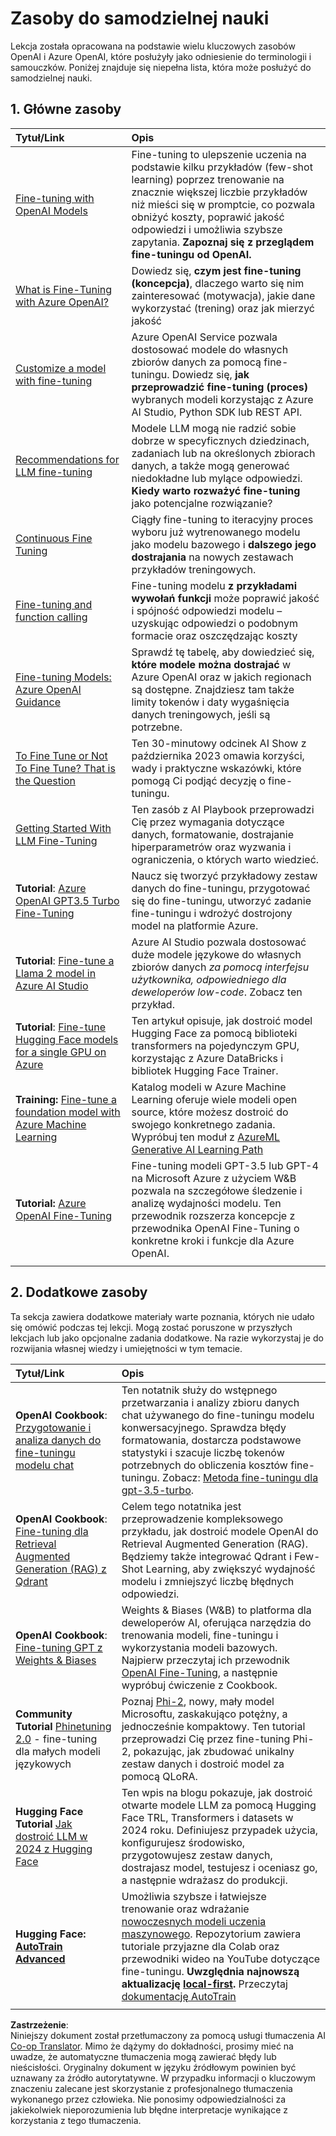 <!--
CO_OP_TRANSLATOR_METADATA:
{
  "original_hash": "c2f423d1402f71ca3869ec135bb77d16",
  "translation_date": "2025-07-09T18:01:22+00:00",
  "source_file": "18-fine-tuning/RESOURCES.md",
  "language_code": "pl"
}
-->
# Zasoby do samodzielnej nauki

Lekcja została opracowana na podstawie wielu kluczowych zasobów OpenAI i Azure OpenAI, które posłużyły jako odniesienie do terminologii i samouczków. Poniżej znajduje się niepełna lista, która może posłużyć do samodzielnej nauki.

## 1. Główne zasoby

| Tytuł/Link                                                                                                                                                                                                                 | Opis                                                                                                                                                                                                                                                                                                                                                                                        |
| :------------------------------------------------------------------------------------------------------------------------------------------------------------------------------------------------------------------------- | :------------------------------------------------------------------------------------------------------------------------------------------------------------------------------------------------------------------------------------------------------------------------------------------------------------------------------------------------------------------------------------------- |
| [Fine-tuning with OpenAI Models](https://platform.openai.com/docs/guides/fine-tuning?WT.mc_id=academic-105485-koreyst)                                                                                                     | Fine-tuning to ulepszenie uczenia na podstawie kilku przykładów (few-shot learning) poprzez trenowanie na znacznie większej liczbie przykładów niż mieści się w promptcie, co pozwala obniżyć koszty, poprawić jakość odpowiedzi i umożliwia szybsze zapytania. **Zapoznaj się z przeglądem fine-tuningu od OpenAI.**                                                                                 |
| [What is Fine-Tuning with Azure OpenAI?](https://learn.microsoft.com/azure/ai-services/openai/concepts/fine-tuning-considerations#what-is-fine-tuning-with-azure-openai?WT.mc_id=academic-105485-koreyst)                     | Dowiedz się, **czym jest fine-tuning (koncepcja)**, dlaczego warto się nim zainteresować (motywacja), jakie dane wykorzystać (trening) oraz jak mierzyć jakość                                                                                                                                                                                                                              |
| [Customize a model with fine-tuning](https://learn.microsoft.com/azure/ai-services/openai/how-to/fine-tuning?tabs=turbo%2Cpython&pivots=programming-language-studio#continuous-fine-tuning?WT.mc_id=academic-105485-koreyst) | Azure OpenAI Service pozwala dostosować modele do własnych zbiorów danych za pomocą fine-tuningu. Dowiedz się, **jak przeprowadzić fine-tuning (proces)** wybranych modeli korzystając z Azure AI Studio, Python SDK lub REST API.                                                                                                                                                          |
| [Recommendations for LLM fine-tuning](https://learn.microsoft.com/ai/playbook/technology-guidance/generative-ai/working-with-llms/fine-tuning-recommend?WT.mc_id=academic-105485-koreyst)                                  | Modele LLM mogą nie radzić sobie dobrze w specyficznych dziedzinach, zadaniach lub na określonych zbiorach danych, a także mogą generować niedokładne lub mylące odpowiedzi. **Kiedy warto rozważyć fine-tuning** jako potencjalne rozwiązanie?                                                                                                                                             |
| [Continuous Fine Tuning](https://learn.microsoft.com/azure/ai-services/openai/how-to/fine-tuning?tabs=turbo%2Cpython&pivots=programming-language-studio#continuous-fine-tuning?WT.mc_id=academic-105485-koreyst)             | Ciągły fine-tuning to iteracyjny proces wyboru już wytrenowanego modelu jako modelu bazowego i **dalszego jego dostrajania** na nowych zestawach przykładów treningowych.                                                                                                                                                                                                                     |
| [Fine-tuning and function calling](https://learn.microsoft.com/azure/ai-services/openai/how-to/fine-tuning-functions?WT.mc_id=academic-105485-koreyst)                                                                       | Fine-tuning modelu **z przykładami wywołań funkcji** może poprawić jakość i spójność odpowiedzi modelu – uzyskując odpowiedzi o podobnym formacie oraz oszczędzając koszty                                                                                                                                                                                                                     |
| [Fine-tuning Models: Azure OpenAI Guidance](https://learn.microsoft.com/azure/ai-services/openai/concepts/models#fine-tuning-models?WT.mc_id=academic-105485-koreyst)                                                        | Sprawdź tę tabelę, aby dowiedzieć się, **które modele można dostrajać** w Azure OpenAI oraz w jakich regionach są dostępne. Znajdziesz tam także limity tokenów i daty wygaśnięcia danych treningowych, jeśli są potrzebne.                                                                                                                                                                      |
| [To Fine Tune or Not To Fine Tune? That is the Question](https://learn.microsoft.com/shows/ai-show/to-fine-tune-or-not-fine-tune-that-is-the-question?WT.mc_id=academic-105485-koreyst)                                      | Ten 30-minutowy odcinek AI Show z października 2023 omawia korzyści, wady i praktyczne wskazówki, które pomogą Ci podjąć decyzję o fine-tuningu.                                                                                                                                                                                                                                            |
| [Getting Started With LLM Fine-Tuning](https://learn.microsoft.com/ai/playbook/technology-guidance/generative-ai/working-with-llms/fine-tuning-recommend?WT.mc_id=academic-105485-koreyst)                                   | Ten zasób z AI Playbook przeprowadzi Cię przez wymagania dotyczące danych, formatowanie, dostrajanie hiperparametrów oraz wyzwania i ograniczenia, o których warto wiedzieć.                                                                                                                                                                                                                   |
| **Tutorial**: [Azure OpenAI GPT3.5 Turbo Fine-Tuning](https://learn.microsoft.com/azure/ai-services/openai/tutorials/fine-tune?tabs=python%2Ccommand-line?WT.mc_id=academic-105485-koreyst)                                  | Naucz się tworzyć przykładowy zestaw danych do fine-tuningu, przygotować się do fine-tuningu, utworzyć zadanie fine-tuningu i wdrożyć dostrojony model na platformie Azure.                                                                                                                                                                                                                   |
| **Tutorial**: [Fine-tune a Llama 2 model in Azure AI Studio](https://learn.microsoft.com/azure/ai-studio/how-to/fine-tune-model-llama?WT.mc_id=academic-105485-koreyst)                                                      | Azure AI Studio pozwala dostosować duże modele językowe do własnych zbiorów danych _za pomocą interfejsu użytkownika, odpowiedniego dla deweloperów low-code_. Zobacz ten przykład.                                                                                                                                                                                                          |
| **Tutorial**: [Fine-tune Hugging Face models for a single GPU on Azure](https://learn.microsoft.com/azure/databricks/machine-learning/train-model/huggingface/fine-tune-model?WT.mc_id=academic-105485-koreyst)               | Ten artykuł opisuje, jak dostroić model Hugging Face za pomocą biblioteki transformers na pojedynczym GPU, korzystając z Azure DataBricks i bibliotek Hugging Face Trainer.                                                                                                                                                                                                                     |
| **Training:** [Fine-tune a foundation model with Azure Machine Learning](https://learn.microsoft.com/training/modules/finetune-foundation-model-with-azure-machine-learning/?WT.mc_id=academic-105485-koreyst)             | Katalog modeli w Azure Machine Learning oferuje wiele modeli open source, które możesz dostroić do swojego konkretnego zadania. Wypróbuj ten moduł z [AzureML Generative AI Learning Path](https://learn.microsoft.com/training/paths/work-with-generative-models-azure-machine-learning/?WT.mc_id=academic-105485-koreyst)                                                                 |
| **Tutorial:** [Azure OpenAI Fine-Tuning](https://docs.wandb.ai/guides/integrations/azure-openai-fine-tuning?WT.mc_id=academic-105485-koreyst)                                                                                | Fine-tuning modeli GPT-3.5 lub GPT-4 na Microsoft Azure z użyciem W&B pozwala na szczegółowe śledzenie i analizę wydajności modelu. Ten przewodnik rozszerza koncepcje z przewodnika OpenAI Fine-Tuning o konkretne kroki i funkcje dla Azure OpenAI.                                                                                                                                          |
|                                                                                                                                                                                                                            |                                                                                                                                                                                                                                                                                                                                                                                             |

## 2. Dodatkowe zasoby

Ta sekcja zawiera dodatkowe materiały warte poznania, których nie udało się omówić podczas tej lekcji. Mogą zostać poruszone w przyszłych lekcjach lub jako opcjonalne zadania dodatkowe. Na razie wykorzystaj je do rozwijania własnej wiedzy i umiejętności w tym temacie.

| Tytuł/Link                                                                                                                                                                                                                  | Opis                                                                                                                                                                                                                                                                                                                                                                                                                                                                                                                       |
| :-------------------------------------------------------------------------------------------------------------------------------------------------------------------------------------------------------------------------- | :-------------------------------------------------------------------------------------------------------------------------------------------------------------------------------------------------------------------------------------------------------------------------------------------------------------------------------------------------------------------------------------------------------------------------------------------------------------------------------------------------------------------------- |
| **OpenAI Cookbook**: [Przygotowanie i analiza danych do fine-tuningu modelu chat](https://cookbook.openai.com/examples/chat_finetuning_data_prep?WT.mc_id=academic-105485-koreyst)                                          | Ten notatnik służy do wstępnego przetwarzania i analizy zbioru danych chat używanego do fine-tuningu modelu konwersacyjnego. Sprawdza błędy formatowania, dostarcza podstawowe statystyki i szacuje liczbę tokenów potrzebnych do obliczenia kosztów fine-tuningu. Zobacz: [Metoda fine-tuningu dla gpt-3.5-turbo](https://platform.openai.com/docs/guides/fine-tuning?WT.mc_id=academic-105485-koreyst).                                                                                      |
| **OpenAI Cookbook**: [Fine-tuning dla Retrieval Augmented Generation (RAG) z Qdrant](https://cookbook.openai.com/examples/fine-tuned_qa/ft_retrieval_augmented_generation_qdrant?WT.mc_id=academic-105485-koreyst)             | Celem tego notatnika jest przeprowadzenie kompleksowego przykładu, jak dostroić modele OpenAI do Retrieval Augmented Generation (RAG). Będziemy także integrować Qdrant i Few-Shot Learning, aby zwiększyć wydajność modelu i zmniejszyć liczbę błędnych odpowiedzi.                                                                                                                                                                                                                                         |
| **OpenAI Cookbook**: [Fine-tuning GPT z Weights & Biases](https://cookbook.openai.com/examples/third_party/gpt_finetuning_with_wandb?WT.mc_id=academic-105485-koreyst)                                                     | Weights & Biases (W&B) to platforma dla deweloperów AI, oferująca narzędzia do trenowania modeli, fine-tuningu i wykorzystania modeli bazowych. Najpierw przeczytaj ich przewodnik [OpenAI Fine-Tuning](https://docs.wandb.ai/guides/integrations/openai-fine-tuning/?WT.mc_id=academic-105485-koreyst), a następnie wypróbuj ćwiczenie z Cookbook.                                                                                                                                                                      |
| **Community Tutorial** [Phinetuning 2.0](https://huggingface.co/blog/g-ronimo/phinetuning?WT.mc_id=academic-105485-koreyst) - fine-tuning dla małych modeli językowych                                                        | Poznaj [Phi-2](https://www.microsoft.com/research/blog/phi-2-the-surprising-power-of-small-language-models/?WT.mc_id=academic-105485-koreyst), nowy, mały model Microsoftu, zaskakująco potężny, a jednocześnie kompaktowy. Ten tutorial przeprowadzi Cię przez fine-tuning Phi-2, pokazując, jak zbudować unikalny zestaw danych i dostroić model za pomocą QLoRA.                                                                                                                                                      |
| **Hugging Face Tutorial** [Jak dostroić LLM w 2024 z Hugging Face](https://www.philschmid.de/fine-tune-llms-in-2024-with-trl?WT.mc_id=academic-105485-koreyst)                                                               | Ten wpis na blogu pokazuje, jak dostroić otwarte modele LLM za pomocą Hugging Face TRL, Transformers i datasets w 2024 roku. Definiujesz przypadek użycia, konfigurujesz środowisko, przygotowujesz zestaw danych, dostrajasz model, testujesz i oceniasz go, a następnie wdrażasz do produkcji.                                                                                                                                                                                               |
| **Hugging Face: [AutoTrain Advanced](https://github.com/huggingface/autotrain-advanced?WT.mc_id=academic-105485-koreyst)**                                                                                                  | Umożliwia szybsze i łatwiejsze trenowanie oraz wdrażanie [nowoczesnych modeli uczenia maszynowego](https://twitter.com/abhi1thakur/status/1755167674894557291?WT.mc_id=academic-105485-koreyst). Repozytorium zawiera tutoriale przyjazne dla Colab oraz przewodniki wideo na YouTube dotyczące fine-tuningu. **Uwzględnia najnowszą aktualizację [local-first](https://twitter.com/abhi1thakur/status/1750828141805777057?WT.mc_id=academic-105485-koreyst).** Przeczytaj [dokumentację AutoTrain](https://huggingface.co/autotrain?WT.mc_id=academic-105485-koreyst) |
|                                                                                                                                                                                                                            |                                                                                                                                                                                                                                                                                                                                                                                                                                                             |

**Zastrzeżenie**:  
Niniejszy dokument został przetłumaczony za pomocą usługi tłumaczenia AI [Co-op Translator](https://github.com/Azure/co-op-translator). Mimo że dążymy do dokładności, prosimy mieć na uwadze, że automatyczne tłumaczenia mogą zawierać błędy lub nieścisłości. Oryginalny dokument w języku źródłowym powinien być uznawany za źródło autorytatywne. W przypadku informacji o kluczowym znaczeniu zalecane jest skorzystanie z profesjonalnego tłumaczenia wykonanego przez człowieka. Nie ponosimy odpowiedzialności za jakiekolwiek nieporozumienia lub błędne interpretacje wynikające z korzystania z tego tłumaczenia.